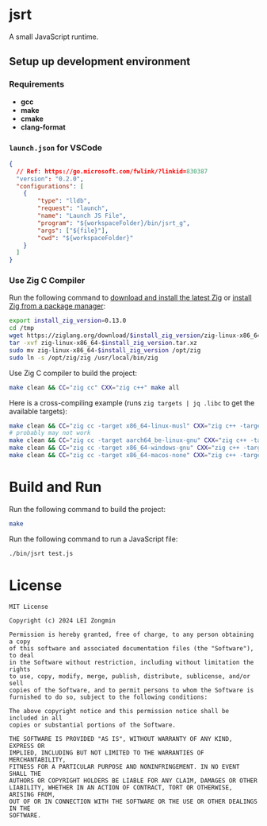 # jsrt
A small JavaScript runtime.

## Setup up development environment

### Requirements

- **gcc**
- **make**
- **cmake**
- **clang-format**

### `launch.json` for VSCode

```json
{
  // Ref: https://go.microsoft.com/fwlink/?linkid=830387
  "version": "0.2.0",
  "configurations": [
    {
        "type": "lldb",
        "request": "launch",
        "name": "Launch JS File",
        "program": "${workspaceFolder}/bin/jsrt_g",
        "args": ["${file}"],
        "cwd": "${workspaceFolder}"
    }
  ]
}
```

### Use Zig C Compiler

Run the following command to [download and install the latest Zig](https://ziglang.org/download/) or [install Zig from a package manager](https://github.com/ziglang/zig/wiki/Install-Zig-from-a-Package-Manager):

```bash
export install_zig_version=0.13.0
cd /tmp
wget https://ziglang.org/download/$install_zig_version/zig-linux-x86_64-$install_zig_version.tar.xz
tar -xvf zig-linux-x86_64-$install_zig_version.tar.xz
sudo mv zig-linux-x86_64-$install_zig_version /opt/zig
sudo ln -s /opt/zig/zig /usr/local/bin/zig
```

Use Zig C compiler to build the project:

```bash
make clean && CC="zig cc" CXX="zig c++" make all
```

Here is a cross-compiling example (runs `zig targets | jq .libc` to get the available targets):

```bash
make clean && CC="zig cc -target x86_64-linux-musl" CXX="zig c++ -target x86_64-linux-musl" make all
# probably may not work
make clean && CC="zig cc -target aarch64_be-linux-gnu" CXX="zig c++ -target aarch64_be-linux-gnu" make all
make clean && CC="zig cc -target x86_64-windows-gnu" CXX="zig c++ -target x86_64-windows-gnu" make all
make clean && CC="zig cc -target x86_64-macos-none" CXX="zig c++ -target x86_64-macos-none" make all
```


# Build and Run

Run the following command to build the project:

```bash
make
```

Run the following command to run a JavaScript file:

```bash
./bin/jsrt test.js
```


# License

```
MIT License

Copyright (c) 2024 LEI Zongmin

Permission is hereby granted, free of charge, to any person obtaining a copy
of this software and associated documentation files (the "Software"), to deal
in the Software without restriction, including without limitation the rights
to use, copy, modify, merge, publish, distribute, sublicense, and/or sell
copies of the Software, and to permit persons to whom the Software is
furnished to do so, subject to the following conditions:

The above copyright notice and this permission notice shall be included in all
copies or substantial portions of the Software.

THE SOFTWARE IS PROVIDED "AS IS", WITHOUT WARRANTY OF ANY KIND, EXPRESS OR
IMPLIED, INCLUDING BUT NOT LIMITED TO THE WARRANTIES OF MERCHANTABILITY,
FITNESS FOR A PARTICULAR PURPOSE AND NONINFRINGEMENT. IN NO EVENT SHALL THE
AUTHORS OR COPYRIGHT HOLDERS BE LIABLE FOR ANY CLAIM, DAMAGES OR OTHER
LIABILITY, WHETHER IN AN ACTION OF CONTRACT, TORT OR OTHERWISE, ARISING FROM,
OUT OF OR IN CONNECTION WITH THE SOFTWARE OR THE USE OR OTHER DEALINGS IN THE
SOFTWARE.
```
